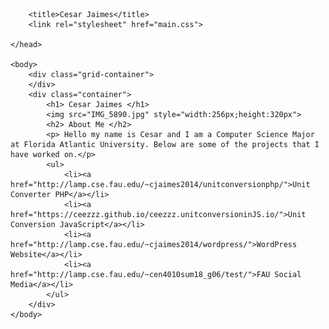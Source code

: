 <html>
    <head>
        <meta lang="en-US">
        <meta charset="utf-8">
        <meta name="viewport" content="width=device.width initial-scale=1">
    
        <title>Cesar Jaimes</title>
        <link rel="stylesheet" href="main.css">
        
    </head>

    <body>
        <div class="grid-container">
        </div>
        <div class="container">
            <h1> Cesar Jaimes </h1>
            <img src="IMG_5890.jpg" style="width:256px;height:320px">
            <h2> About Me </h2>
            <p> Hello my name is Cesar and I am a Computer Science Major at Florida Atlantic University. Below are some of the projects that I have worked on.</p>
            <ul>
                <li><a href="http://lamp.cse.fau.edu/~cjaimes2014/unitconversionphp/">Unit Converter PHP</a></li>
                <li><a href="https://ceezzz.github.io/ceezzz.unitconversioninJS.io/">Unit Conversion JavaScript</a></li>
                <li><a href="http://lamp.cse.fau.edu/~cjaimes2014/wordpress/">WordPress Website</a></li>
                <li><a href="http://lamp.cse.fau.edu/~cen4010sum18_g06/test/">FAU Social Media</a></li>
            </ul>
        </div>
    </body>
</html>

